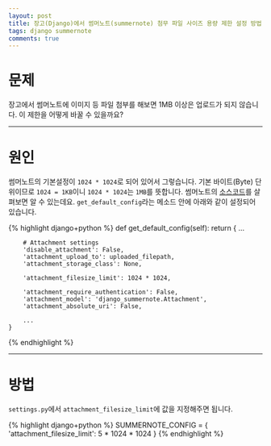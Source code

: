 ```yaml
---
layout: post
title: 장고(Django)에서 썸머노트(summernote) 첨무 파일 사이즈 용량 제한 설정 방법
tags: django summernote
comments: true
---
```


# 문제

장고에서 썸머노트에 이미지 등 파일 첨부를 해보면 1MB 이상은 업로드가 되지 않습니다. 이 제한을 어떻게 바꿀 수 있을까요?  

---

# 원인

썸머노트의 기본설정이 `1024 * 1024`로 되어 있어서 그렇습니다. 기본 바이트(Byte) 단위이므로 `1024 = 1KB`이니 `1024 * 1024`는 `1MB`를 뜻합니다. 썸머노트의 [소스코드](https://github.com/summernote/django-summernote/blob/master/django_summernote/apps.py)를 살펴보면 알 수 있는데요. `get_default_config`라는 메소드 안에 아래와 같이 설정되어 있습니다.  

{% highlight django+python %}
def get_default_config(self):
    return {
        ...

        # Attachment settings
        'disable_attachment': False,
        'attachment_upload_to': uploaded_filepath,
        'attachment_storage_class': None,

        'attachment_filesize_limit': 1024 * 1024,
        
        'attachment_require_authentication': False,
        'attachment_model': 'django_summernote.Attachment',
        'attachment_absolute_uri': False,

        ...
    }
{% endhighlight %}

---

# 방법

`settings.py`에서 `attachment_filesize_limit`에 값을 지정해주면 됩니다.


{% highlight django+python %}
SUMMERNOTE_CONFIG = {
    'attachment_filesize_limit': 5 * 1024 * 1024
}
{% endhighlight %}
